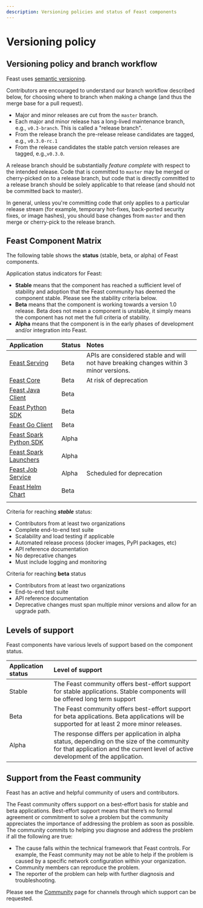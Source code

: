 ```yaml
---
description: Versioning policies and status of Feast components
---
```


# Versioning policy

## Versioning policy and branch workflow

Feast uses [semantic versioning](https://semver.org/).

Contributors are encouraged to understand our branch workflow described below, for choosing where to branch when making a change \(and thus the merge base for a pull request\).

* Major and minor releases are cut from the `master` branch.
* Each major and minor release has a long-lived maintenance branch, e.g., `v0.3-branch`. This is called a "release branch".
* From the release branch the pre-release release candidates are tagged, e.g., `v0.3.0-rc.1`
* From the release candidates the stable patch version releases are tagged, e.g.,`v0.3.0`.

A release branch should be substantially _feature complete_ with respect to the intended release. Code that is committed to `master` may be merged or cherry-picked on to a release branch, but code that is directly committed to a release branch should be solely applicable to that release \(and should not be committed back to master\).

In general, unless you're committing code that only applies to a particular release stream \(for example, temporary hot-fixes, back-ported security fixes, or image hashes\), you should base changes from `master` and then merge or cherry-pick to the release branch.

## Feast Component Matrix

The following table shows the **status** \(stable, beta, or alpha\) of Feast components.

Application status indicators for Feast:

* **Stable** means that the component has reached a sufficient level of stability and adoption that the Feast community has deemed the component stable. Please see the stability criteria below.
* **Beta** means that the component is working towards a version 1.0 release. Beta does not mean a component is unstable, it simply means the component has not met the full criteria of stability.
* **Alpha** means that the component is in the early phases of development and/or integration into Feast.

| Application | Status | Notes |
| :--- | :--- | :--- |
| [Feast Serving](https://github.com/feast-dev/feast-java) | Beta | APIs are considered stable and will not have breaking changes within 3 minor versions. |
| [Feast Core](https://github.com/feast-dev/feast-java) | Beta | At risk of deprecation |
| [Feast Java Client](https://github.com/feast-dev/feast-java) | Beta |  |
| [Feast Python SDK](https://github.com/feast-dev/feast) | Beta |  |
| [Feast Go Client](https://github.com/feast-dev/feast) | Beta |  |
| [Feast Spark Python SDK](https://github.com/feast-dev/feast-spark) | Alpha |  |
| [Feast Spark Launchers](https://github.com/feast-dev/feast-spark) | Alpha |  |
| [Feast Job Service](https://github.com/feast-dev/feast-spark) | Alpha | Scheduled for deprecation |
| [Feast Helm Chart](https://github.com/feast-dev/feast-helm-charts) | Beta |  |
|  |  |  |

Criteria for reaching _**stable**_ status:

* Contributors from at least two organizations
* Complete end-to-end test suite
* Scalability and load testing if applicable
* Automated release process \(docker images, PyPI packages, etc\)
* API reference documentation
* No deprecative changes
* Must include logging and monitoring

Criteria for reaching **beta** status

* Contributors from at least two organizations
* End-to-end test suite
* API reference documentation
* Deprecative changes must span multiple minor versions and allow for an upgrade path.

## Levels of support <a id="levels-of-support"></a>

Feast components have various levels of support based on the component status.

| Application status | Level of support |
| :--- | :--- |
| Stable | The Feast community offers best-effort support for stable applications. Stable components will be offered long term support |
| Beta | The Feast community offers best-effort support for beta applications. Beta applications will be supported for at least 2 more minor releases. |
| Alpha | The response differs per application in alpha status, depending on the size of the community for that application and the current level of active development of the application. |

## Support from the Feast community <a id="support-from-the-kubeflow-community"></a>

Feast has an active and helpful community of users and contributors.

The Feast community offers support on a best-effort basis for stable and beta applications. Best-effort support means that there’s no formal agreement or commitment to solve a problem but the community appreciates the importance of addressing the problem as soon as possible. The community commits to helping you diagnose and address the problem if all the following are true:

* The cause falls within the technical framework that Feast controls. For example, the Feast community may not be able to help if the problem is caused by a specific network configuration within your organization.
* Community members can reproduce the problem.
* The reporter of the problem can help with further diagnosis and troubleshooting.

Please see the [Community](../community.md) page for channels through which support can be requested.

